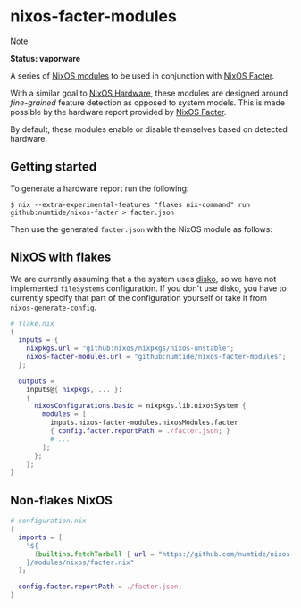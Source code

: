 # nixos-facter-modules

> [!NOTE]
> **Status: vaporware**

A series of [NixOS modules] to be used in conjunction with [NixOS Facter].

With a similar goal to [NixOS Hardware], these modules are designed around _fine-grained_ feature detection as opposed to system models.
This is made possible by the hardware report provided by [NixOS Facter].

By default, these modules enable or disable themselves based on detected hardware.

[NixOS modules]: https://wiki.nixos.org/wiki/NixOS_modules
[NixOS Facter]: https://github.com/numtide/nixos-facter
[NixOS Hardware]: https://github.com/NixOS/nixos-hardware

## Getting started

To generate a hardware report run the following:

```console
$ nix --extra-experimental-features "flakes nix-command" run github:numtide/nixos-facter > facter.json
```

Then use the generated `facter.json` with the NixOS module as follows:

## NixOS with flakes

We are currently assuming that a the system uses [disko](https://github.com/nix-community/disko),
so we have not implemented `fileSystems` configuration. If you don't use disko, you have to currently specify
that part of the configuration yourself or take it from `nixos-generate-config`.

```nix
# flake.nix
{
  inputs = {
    nixpkgs.url = "github:nixos/nixpkgs/nixos-unstable";
    nixos-facter-modules.url = "github:numtide/nixos-facter-modules";
  };

  outputs =
    inputs@{ nixpkgs, ... }:
    {
      nixosConfigurations.basic = nixpkgs.lib.nixosSystem {
        modules = [
          inputs.nixos-facter-modules.nixosModules.facter
          { config.facter.reportPath = ./facter.json; }
          # ...
        ];
      };
    };
}
```


## Non-flakes NixOS

```nix
# configuration.nix
{
  imports = [
    "${
      (builtins.fetchTarball { url = "https://github.com/numtide/nixos-facter-modules/"; })
    }/modules/nixos/facter.nix"
  ];

  config.facter.reportPath = ./facter.json;
}
```
